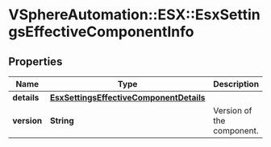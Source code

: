# VSphereAutomation::ESX::EsxSettingsEffectiveComponentInfo

## Properties
Name | Type | Description | Notes
------------ | ------------- | ------------- | -------------
**details** | [**EsxSettingsEffectiveComponentDetails**](EsxSettingsEffectiveComponentDetails.md) |  | [optional] 
**version** | **String** | Version of the component. | 


